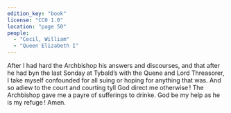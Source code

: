 ```yaml
---
edition_key: "book"
license: "CC0 1.0"
location: "page 50"
people:
  - "Cecil, William"
  - "Queen Elizabeth I"
---
```

After I had
hard the Archbishop his answers and discourses, and that after he
had byn the last Sonday at Tybald’s with the Quene and Lord
Threasorer, I take myself confounded for all suing or hoping for
anything that was. And so adiew to the court and courting tyll
God direct me otherwise ! The Archbishop gave me a payre of
sufferings to drinke. God be my help as he is my refuge ! Amen.
